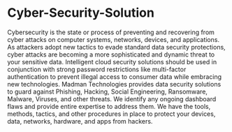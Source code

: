 # Cyber-Security-Solution
Cybersecurity is the state or process of preventing and recovering from cyber attacks on computer systems, networks, devices, and applications. As attackers adopt new tactics to evade standard data security protections, cyber attacks are becoming a more sophisticated and dynamic threat to your sensitive data. Intelligent cloud security solutions should be used in conjunction with strong password restrictions like multi-factor authentication to prevent illegal access to consumer data while embracing new technologies. Madman Technologies provides data security solutions to guard against Phishing, Hacking, Social Engineering, Ransomware, Malware, Viruses, and other threats. We identify any ongoing dashboard flaws and provide entire expertise to address them. We have the tools, methods, tactics, and other procedures in place to protect your devices, data, networks, hardware, and apps from hackers.
